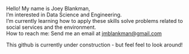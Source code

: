 Hello! My name is Joey Blankman,
</br>I’m interested in Data Science and Engineering.
</br>I’m currently learning how to apply these skills solve problems related to social services and the environment.
</br>How to reach me: Send me an email at jmblankman@gmail.com
<div>
      This github is currently under construction - but feel feel to look around!
</br> 
